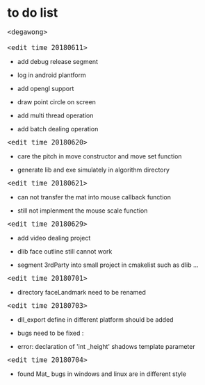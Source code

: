 # to do list
</font>

<font size = 4 face="黑体">

<p align="right">

`<degawong>`
<p>

</font>

<font size = 4 face="黑体">

`<edit time 20180611>`
</font>

* <p align="left">add debug release segment<p>
* <p align="left">log in android plantform<p>
* <p align="left">add opengl support<p>
* <p align="left">draw point circle on screen<p>
* <p align="left">add multi thread operation<p>
* <p align="left">add batch dealing operation<p>

<font size = 4 face="黑体">

`<edit time 20180620>`
</font>

* <p align="left">care the pitch in move constructor and move set function<p>
* <p align="left">generate lib and exe simulately in algorithm directory<p>

<font size = 4 face="黑体">

`<edit time 20180621>`
</font>

* <p align="left">can not transfer the mat into mouse callback function<p>
* <p align="left">still not implenment the mouse scale function<p>

<font size = 4 face="黑体">

`<edit time 20180629>`
</font>

* <p align="left">add video dealing project<p>
* <p align="left">dlib face outline still cannot work<p>
* <p align="left">segment 3rdParty into small project in cmakelist such as dlib ...<p>

<font size = 4 face="黑体">

`<edit time 20180701>`
</font>

* <p align="left">directory faceLandmark need to be renamed<p>

<font size = 4 face="黑体">

`<edit time 20180703>`
</font>

* <p align="left">dll_export define in different platform should be added<p>
* <p align="left">bugs need to be fixed :<p>
* <p align="left">error: declaration of 'int _height' shadows template parameter<p>

<font size = 4 face="黑体">

`<edit time 20180704>`
</font>

* <p align="left">found Mat_ bugs in windows and linux are in different style<p>
